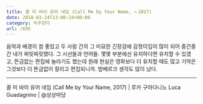 ```yaml
---
title: 콜 미 바이 유어 네임 (Call Me by Your Name, ㄴ2017)
date: 2018-03-24T13:00:24+00:00
category: 마주한다
url: /695
---
```


음악과 배경이 참 좋았고 두 사람 간의 그 미묘한 긴장감에 감정이입이 많이 되어 중간중간 내가 찌릿찌릿했다. 그 시선들과 언어들. 몇몇 부분에선 유치하다면 유치할 수 있겠고, 뜬금없는 편집에 놀라기도 했는데 원래 현실은 영화보다 더 유치할 때도 많고 기억은 그것보다 더 뜬금없이 잘리고 편집되니까. 밤베르크 생각도 많이 났다.

---

콜 미 바이 유어 네임 (Call Me by Your Name, 2017) | 루카 구아다니노 Luca Guadagnino | @상상마당
